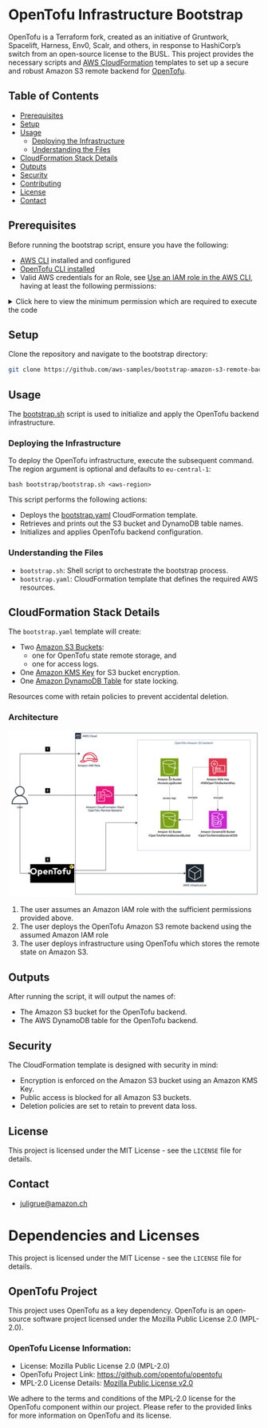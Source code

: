 # OpenTofu Infrastructure Bootstrap

OpenTofu is a Terraform fork, created as an initiative of Gruntwork, Spacelift, Harness, Env0, Scalr, and others, in response to HashiCorp’s switch from an open-source license to the BUSL.
This project provides the necessary scripts and [AWS CloudFormation](https://docs.aws.amazon.com/AWSCloudFormation/latest/UserGuide/Welcome.html) templates to set up a secure and robust Amazon S3 remote backend for [OpenTofu](https://opentofu.org/).

## Table of Contents

- [Prerequisites](#prerequisites)
- [Setup](#setup)
- [Usage](#usage)
  - [Deploying the Infrastructure](#deploying-the-infrastructure)
  - [Understanding the Files](#understanding-the-files)
- [CloudFormation Stack Details](#cloudformation-stack-details)
- [Outputs](#outputs)
- [Security](#security)
- [Contributing](#contributing)
- [License](#license)
- [Contact](#contact)

## Prerequisites

Before running the bootstrap script, ensure you have the following:

- [AWS CLI](https://docs.aws.amazon.com/cli/latest/userguide/cli-chap-welcome.html) installed and configured
- [OpenTofu CLI installed](https://opentofu.org/docs/intro/install)
- Valid AWS credentials for an Role, see [Use an IAM role in the AWS CLI](https://docs.aws.amazon.com/cli/latest/userguide/cli-configure-role.html), having at least the following permissions:

<details>
<summary>Click here to view the minimum permission which are required to execute the code</summary>

```json
{
    "Version": "2012-10-17",
    "Statement": [
        {
            "Sid": "AmazonS3",
            "Effect": "Allow",
            "Action": [
                "s3:PutEncryptionConfiguration",
                "s3:PutBucketLogging",
                "s3:PutLifecycleConfiguration",
                "s3:PutBucketPolicy",
                "s3:ListBucket",
                "s3:PutBucketVersioning",
                "cloudformation:ExecuteChangeSet",
                "s3:CreateBucket",
                "s3:GetBucketLogging",
                "s3:GetBucketPolicy",
                "s3:GetBucketPolicyStatus",
                "s3:GetBucketTagging",
                "s3:GetBucketVersioning",
                "s3:ListAllMyBuckets",
                "s3:GetBucketLocation",
                "s3:GetBucketOwnershipControls",
                "s3:GetBucketPublicAccessBlock",
                "s3:GetLifecycleConfiguration",
                "s3:GetEncryptionConfiguration",
                "s3:ListTagsForResource",
                "s3:TagResource",
                "s3:GetIntelligentTieringConfiguration",
                "s3:UntagResource",
                "s3:GetBucketAcl",
                "s3:ListAccessPoints",
                "s3:GetAccountPublicAccessBlock",
                "s3:PutBucketPublicAccessBlock"
            ],
            "Resource": "arn:aws:s3:::*"
        },
        {
            "Sid": "S3Object",
            "Effect": "Allow",
            "Action": [
                "s3:PutObject",
                "s3:GetObject"
            ],
            "Resource": "arn:aws:s3:::*/*"
        },
        {
            "Sid": "DynamoDB",
            "Effect": "Allow",
            "Action": [
                "dynamodb:GetItem",
                "dynamodb:Query",
                "dynamodb:DescribeTable",
                "dynamodb:ListTables",
                "dynamodb:CreateTable",
                "dynamodb:PutItem",
                "dynamodb:TagResource",
                "dynamodb:UntagResource",
                "dynamodb:UpdateContinuousBackups",
                "dynamodb:DescribeContinuousBackups",
                "dynamodb:UpdateItem",
                "dynamodb:DeleteItem"
            ],
            "Resource": [
                "*"
            ]
        },
        {
            "Sid": "KMS",
            "Effect": "Allow",
            "Action": [
                "kms:CreateKey",
                "kms:CreateAlias",
                "kms:PutKeyPolicy",
                "kms:ListAliases",
                "kms:ListKeys",
                "kms:TagResource",
                "kms:UntagResource",
                "kms:DescribeKey",
                "kms:ListGrants",
                "kms:Encrypt",
                "kms:TagResource",
                "kms:UntagResource",
                "kms:CreateKey",
                "kms:ListKeyPolicies",
                "kms:GetKeyPolicy",
                "kms:PutKeyPolicy",
                "kms:EnableKey",
                "kms:CreateGrant",
                "kms:Decrypt",
                "kms:GenerateDataKey"
            ],
            "Resource": [
                "*"
            ]
        },
        {
            "Sid": "CloudFormation",
            "Effect": "Allow",
            "Action": [
                "cloudformation:DescribeStacks",
                "cloudformation:ListStacks",
                "cloudformation:CreateChangeSet",
                "cloudformation:CreateStack",
                "cloudformation:TagResource",
                "cloudformation:UntagResource",
                "cloudformation:DescribeStackEvents",
                "cloudformation:DescribeChangeSet",
                "cloudformation:ExecuteChangeSet",
                "cloudformation:GetTemplateSummary"
            ],
            "Resource": [
                "*"
            ]
        }
    ]
}
```
</details>

## Setup

Clone the repository and navigate to the bootstrap directory:

````bash
git clone https://github.com/aws-samples/bootstrap-amazon-s3-remote-backend-for-open-tofu.git
````

## Usage

The [bootstrap.sh](/bootstrap/bootstrap.sh) script is used to initialize and apply the OpenTofu backend infrastructure.

### Deploying the Infrastructure

To deploy the OpenTofu infrastructure, execute the subsequent command. The region argument is optional and defaults to `eu-central-1`:

```shell
bash bootstrap/bootstrap.sh <aws-region>
```

This script performs the following actions:

- Deploys the [bootstrap.yaml](/bootstrap/bootstrap.yaml) CloudFormation template.
- Retrieves and prints out the S3 bucket and DynamoDB table names.
- Initializes and applies OpenTofu backend configuration.

### Understanding the Files

- `bootstrap.sh`: Shell script to orchestrate the bootstrap process.
- `bootstrap.yaml`: CloudFormation template that defines the required AWS resources.

## CloudFormation Stack Details

The `bootstrap.yaml` template will create:

- Two [Amazon S3 Buckets](https://docs.aws.amazon.com/AmazonS3/latest/userguide/Welcome.html):
  - one for OpenTofu state remote storage, and
  - one for access logs.
- One [Amazon KMS Key](https://docs.aws.amazon.com/kms/latest/developerguide/overview.html) for S3 bucket encryption.
- One [Amazon DynamoDB Table](https://docs.aws.amazon.com/amazondynamodb/latest/developerguide/Introduction.html) for state locking.

Resources come with retain policies to prevent accidental deletion.


### Architecture

![OpenTofu remote backend](/assets/OpenTofuRemoteBackend.drawio.png)

1. The user assumes an Amazon IAM role with the sufficient permissions provided above.
2. The user deploys the OpenTofu Amazon S3 remote backend using the assumed Amazon IAM role
3. The user deploys infrastructure using OpenTofu which stores the remote state on Amazon S3.

## Outputs

After running the script, it will output the names of:

- The Amazon S3 bucket for the OpenTofu backend.
- The AWS DynamoDB table for the OpenTofu backend.

## Security

The CloudFormation template is designed with security in mind:

- Encryption is enforced on the Amazon S3 bucket using an Amazon KMS Key.
- Public access is blocked for all Amazon S3 buckets.
- Deletion policies are set to retain to prevent data loss.

## License

This project is licensed under the MIT License - see the `LICENSE` file for details.

## Contact

- juligrue@amazon.ch


# Dependencies and Licenses

This project is licensed under the MIT License - see the `LICENSE` file for details.

## OpenTofu Project

This project uses OpenTofu as a key dependency. OpenTofu is an open-source software project licensed under the Mozilla Public License 2.0 (MPL-2.0).

### OpenTofu License Information:

* License: Mozilla Public License 2.0 (MPL-2.0)
* OpenTofu Project Link: https://github.com/opentofu/opentofu
* MPL-2.0 License Details: [Mozilla Public License v2.0](/Mozilla%20Public%20License%202.0)

We adhere to the terms and conditions of the MPL-2.0 license for the OpenTofu component within our project. Please refer to the provided links for more information on OpenTofu and its license.
